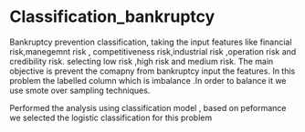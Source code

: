 # Classification_bankruptcy
Bankruptcy prevention classification, taking the input features like financial risk,manegemnt risk , competitiveness risk,industrial risk ,operation risk and credibility risk.
selecting low risk ,high risk and medium risk.
The main objective is prevent the comapny from bankruptcy input the features.
In this problem the labelled column which is imbalance .In order to balance it we use smote over sampling techniques.

Performed the analysis using classification model , based on peformance we selected the logistic classification for this problem
